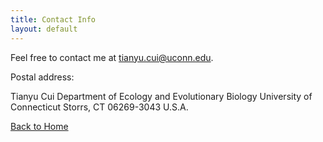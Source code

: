 ```yaml
---
title: Contact Info
layout: default
---
```


Feel free to contact me at <tianyu.cui@uconn.edu>.

Postal address: 

Tianyu Cui
Department of Ecology and Evolutionary Biology 
University of Connecticut 
Storrs, CT 06269-3043
U.S.A.

[Back to Home](https://Tianyu-Cui.github.io/)
